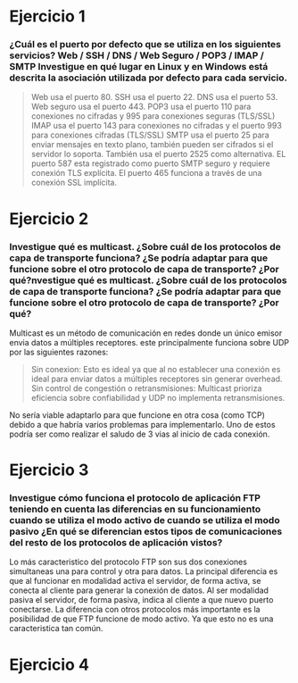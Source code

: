 <h1>Ejercicio 1</h1>
<h3>¿Cuál es el puerto por defecto que se utiliza en los siguientes servicios?
Web / SSH / DNS / Web Seguro / POP3 / IMAP / SMTP
Investigue en qué lugar en Linux y en Windows está descrita la asociación utilizada por
defecto para cada servicio.</h3>

>Web usa el puerto 80.
>SSH usa el puerto 22.
>DNS usa el puerto 53.
>Web seguro usa el puerto 443.
>POP3 usa el puerto 110 para conexiones no cifradas y 995 para conexiones seguras (TLS/SSL)
>IMAP usa el puerto 143 para conexiones no cifradas y el puerto 993 para conexiones cifradas (TLS/SSL)
>SMTP usa el puerto 25 para enviar mensajes en texto plano, también pueden ser cifrados si el servidor lo soporta.
	También usa el puerto 2525 como alternativa.
	EL puerto 587 esta registrado como puerto SMTP seguro y requiere conexión TLS explícita.
	El puerto 465 funciona a través de una conexión SSL implícita.

<h1>Ejercicio 2</h1>
<h3>Investigue qué es multicast. ¿Sobre cuál de los protocolos de capa de transporte
funciona? ¿Se podría adaptar para que funcione sobre el otro protocolo de capa de
transporte? ¿Por qué?nvestigue qué es multicast. ¿Sobre cuál de los protocolos de capa de transporte
funciona? ¿Se podría adaptar para que funcione sobre el otro protocolo de capa de
transporte? ¿Por qué?</h3>

Multicast es un método de comunicación en redes donde un único emisor envia datos a múltiples receptores. 
este principalmente funciona sobre UDP por las siguientes razones:
>Sin conexion: Esto es ideal ya que al no establecer una conexión es ideal para enviar datos a múltiples receptores sin generar overhead.
>Sin control de congestión o retransmisiones: Multicast prioriza eficiencia sobre confiabilidad y UDP no implementa retransmisiones.

No sería viable adaptarlo para que funcione en otra cosa (como TCP) debido a que habría varios problemas para implementarlo.
Uno de estos podría ser como realizar el saludo de 3 vias al inicio de cada conexión.


<h1>Ejercicio 3</h1>
<h3>Investigue cómo funciona el protocolo de aplicación FTP teniendo en cuenta las
diferencias en su funcionamiento cuando se utiliza el modo activo de cuando se utiliza el
modo pasivo ¿En qué se diferencian estos tipos de comunicaciones del resto de los
protocolos de aplicación vistos?</h3>

Lo más caracteristico del protocolo FTP son sus dos conexiones simultaneas una para control y otra para datos. 
La principal diferencia es que al funcionar en modalidad activa el servidor, de forma activa, se conecta al cliente para generar la conexión de datos.
Al ser modalidad pasiva el servidor, de forma pasiva, indica al cliente a que nuevo puerto conectarse. 
La diferencia con otros protocolos más importante es la posibilidad de que FTP funcione de modo activo. Ya que esto no es una caracteristica tan común.

<h1>Ejercicio 4</h1>